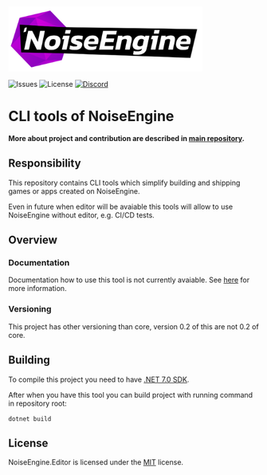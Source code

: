 <img src="https://raw.githubusercontent.com/NoiseStudio/branding/master/NoiseEngine/renders/NoiseEngine-FullLogoColor.png" alt="NoiseEngine logo" height="130">

![Issues](https://img.shields.io/github/issues/NoiseStudio/NoiseEngine.Editor)
![License](https://img.shields.io/github/license/NoiseStudio/NoiseEngine.Editor)
[![Discord](https://img.shields.io/discord/1154793486164430939.svg?logo=discord)][discord]

[discord]: https://discord.gg/X3Wms5jd2x

# CLI tools of NoiseEngine
**More about project and contribution are described in [main repository](https://github.com/NoiseStudio/NoiseEngine).**

## Responsibility
This repository contains CLI tools which simplify building and shipping games or apps created on NoiseEngine.

Even in future when editor will be avaiable this tools will allow to use NoiseEngine without editor, e.g. CI/CD tests.

## Overview
### Documentation
Documentation how to use this tool is not currently avaiable. See [here](https://github.com/NoiseStudio/NoiseEngine#documentation) for more information.

### Versioning
This project has other versioning than core, version 0.2 of this are not 0.2 of core.

## Building
To compile this project you need to have [.NET 7.0 SDK](https://dotnet.microsoft.com/en-us/download/dotnet/7.0).

After when you have this tool you can build project with running command in repository root:
```
dotnet build
```

## License
NoiseEngine.Editor is licensed under the [MIT](/LICENSE) license.
